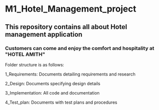 # M1_Hotel_Management_project
## This repository contains all about  Hotel management application
### Customers can come and enjoy the comfort and hospitality at "HOTEL AMITH"
Folder structure is as follows:
 
1_Requirements: Documents detailing requirements and research


2_Design: Documents specifying design details


3_Implementation: 	All code and documentation


4_Test_plan: 	Documents with test plans and procedures
